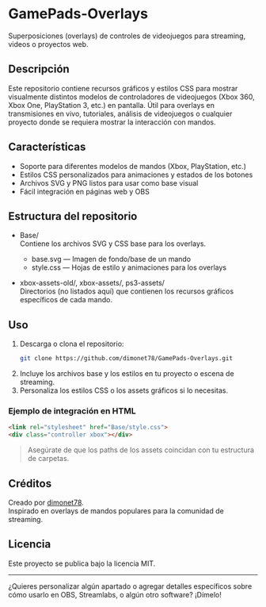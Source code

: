 # GamePads-Overlays

Superposiciones (overlays) de controles de videojuegos para streaming, videos o proyectos web.

## Descripción

Este repositorio contiene recursos gráficos y estilos CSS para mostrar visualmente distintos modelos de controladores de videojuegos (Xbox 360, Xbox One, PlayStation 3, etc.) en pantalla. Útil para overlays en transmisiones en vivo, tutoriales, análisis de videojuegos o cualquier proyecto donde se requiera mostrar la interacción con mandos.

## Características

- Soporte para diferentes modelos de mandos (Xbox, PlayStation, etc.)
- Estilos CSS personalizados para animaciones y estados de los botones
- Archivos SVG y PNG listos para usar como base visual
- Fácil integración en páginas web y OBS

## Estructura del repositorio

- Base/  
  Contiene los archivos SVG y CSS base para los overlays.
  - base.svg — Imagen de fondo/base de un mando
  - style.css — Hojas de estilo y animaciones para los overlays

- xbox-assets-old/, xbox-assets/, ps3-assets/  
  Directorios (no listados aquí) que contienen los recursos gráficos específicos de cada mando.

## Uso

1. Descarga o clona el repositorio:
   ```bash
   git clone https://github.com/dimonet78/GamePads-Overlays.git
   ```
2. Incluye los archivos base y los estilos en tu proyecto o escena de streaming.
3. Personaliza los estilos CSS o los assets gráficos si lo necesitas.

### Ejemplo de integración en HTML

```html
<link rel="stylesheet" href="Base/style.css">
<div class="controller xbox"></div>
```

> Asegúrate de que los paths de los assets coincidan con tu estructura de carpetas.

## Créditos

Creado por [dimonet78](https://github.com/dimonet78).  
Inspirado en overlays de mandos populares para la comunidad de streaming.

## Licencia

Este proyecto se publica bajo la licencia MIT.

---

¿Quieres personalizar algún apartado o agregar detalles específicos sobre cómo usarlo en OBS, Streamlabs, o algún otro software? ¡Dímelo!
